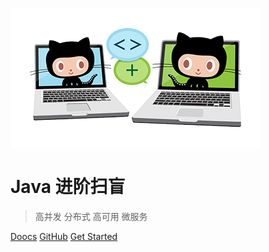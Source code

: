 [![logo](icon.png)](https://github.com/doocs/advanced-java)

# Java 进阶扫盲

> 高并发 分布式 高可用 微服务

[Doocs](https://github.com/doocs/a'a'a'a'a'a)
[GitHub](https://github.com/yanglbme)
[Get Started](#互联网-java-工程师进阶知识完全扫盲)